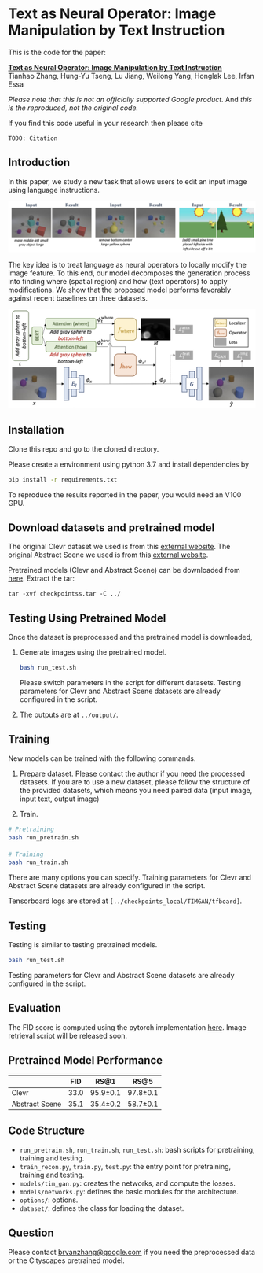 # Text as Neural Operator: Image Manipulation by Text Instruction

This is the code for the paper:

**<a href="about:blank">Text as Neural Operator: Image Manipulation by Text Instruction
</a>**
<br>
Tianhao Zhang, Hung-Yu Tseng, Lu Jiang, Weilong Yang, Honglak Lee, Irfan Essa
<br>


*Please note that this is not an officially supported Google product.* And *this is the reproduced, not the original code.*

If you find this code useful in your research then please cite

```
TODO: Citation
```

## Introduction
In this paper, we study a new task that allows users to edit an input image using
language instructions.

![Problem Overview](images/teaser_sm.png)

The key idea is to treat language as neural operators to locally modify the image feature.
To this end, our model decomposes the generation process into finding where (spatial region)
and how (text operators) to apply modifications. We show that the proposed model performs
favorably against recent baselines on three datasets.

![Method](images/overview.png)

## Installation

Clone this repo and go to the cloned directory.

Please create a environment using python 3.7 and install dependencies by
```bash
pip install -r requirements.txt
```

To reproduce the results reported in the paper, you would need an V100 GPU.

## Download datasets and pretrained model
The original Clevr dataset we used is from this [external website](https://github.com/google/tirg). The original Abstract Scene we used is from this [external website](https://github.com/Maluuba/GeNeVA_datasets/).

Pretrained models (Clevr and Abstract Scene) can be downloaded
from [here](https://storage.googleapis.com/bryanzhang-bucket/checkpoints.tar). Extract the tar:
```
tar -xvf checkpointss.tar -C ../
```

## Testing Using Pretrained Model

Once the dataset is preprocessed and the pretrained model is downloaded,

1. Generate images using the pretrained model.
    ```bash
    bash run_test.sh
    ```
    Please switch parameters in the script for different datasets. Testing parameters for Clevr and Abstract Scene datasets are already configured in the script.

2. The outputs are at `../output/`.

## Training

New models can be trained with the following commands.

1. Prepare dataset. Please contact the author if you need the processed datasets.
If you are to use a new dataset, please follow the structure of the provided
datasets, which means you need paired data (input image, input text, output image)

2. Train.

```bash
# Pretraining
bash run_pretrain.sh

# Training
bash run_train.sh
```

There are many options you can specify. Training parameters for Clevr and Abstract Scene datasets are already configured in the script.

Tensorboard logs are stored at `[../checkpoints_local/TIMGAN/tfboard]`.

## Testing

Testing is similar to testing pretrained models.

```bash
bash run_test.sh
```
Testing parameters for Clevr and Abstract Scene datasets are already configured in the script.

## Evaluation

The FID score is computed using the pytorch implementation [here](https://github.com/mseitzer/pytorch-fid).
Image retrieval script will be released soon.

## Pretrained Model Performance

|                | FID  | RS@1     | RS@5     |
|----------------|------|----------|----------|
| Clevr          | 33.0 | 95.9±0.1 | 97.8±0.1 |
| Abstract Scene | 35.1 | 35.4±0.2 | 58.7±0.1 |

## Code Structure

- `run_pretrain.sh`, `run_train.sh`, `run_test.sh`: bash scripts for pretraining, training and testing.
- `train_recon.py`, `train.py`, `test.py`: the entry point for pretraining, training and testing.
- `models/tim_gan.py`: creates the networks, and compute the losses.
- `models/networks.py`: defines the basic modules for the architecture.
- `options/`: options.
- `dataset/`: defines the class for loading the dataset.

## Question
Please contact bryanzhang@google.com if you need the preprocessed data or the Cityscapes pretrained model.

